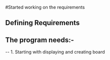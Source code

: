 #Started working on the requirements

## Defining Requirements

###

## The program needs:-

-- 1. Starting with displaying and creating board

